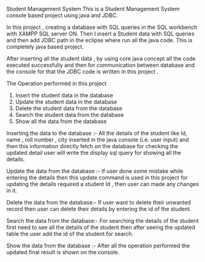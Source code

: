 Student Management System
This is a Student Management System console based project using java and JDBC.

In this project , creating a database with SQL queries in the SQL workbench with XAMPP SQL server ON. Then I insert a Student data with SQL queries and then add JDBC path in the eclipse where run all the java code. This is completely java based project. 

After inserting all the student data , by using core java concept all the code executed successfully and then for communication between database and the console for that the JDBC code is written in this project .

The Operation performed in this project
1)	Insert the student data in the database
2)	Update the student data in the database 
3)	Delete the student data from the database 
4)	Search the student data from the database
5)	Show all the data from the database 

Inserting the data to the database :- 
All the details of the student like Id, name , roll number , city inserted in the java console (i.e. user input) and then this information directly fetch on the database for checking the updated detail user will write the display sql query for showing all the details.

Update the data from the database :-
 If user done some mistake while entering the details then this update command is used in this project for updating the details required a student Id , then user can made any changes in it.
 
Delete the data from the database:-
If user want to delete their unwanted record then user can delete their details by entering the id of the student.

Search the data from the database:- For searching the details of the student first need to see all the details of the student then after seeing the updated table the user add the id of the student for search.

Show the data from the database :- After all the operation performed the updated final result is shown on the console.
